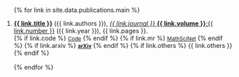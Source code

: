 <div class="publications">
<ol reversed style="margin-left:-20px">

{% for link in site.data.publications.main %}

<li style="margin-bottom:1rem">
  <div class="col-sm-9">
      <div class="title"><a href="{{ link.pdf }}"><b>{{ link.title }}</b></a> ({{ link.authors }}), <a href="{{ link.doi }}"> <em>{{ link.journal }}</em> <b>{{ link.volume }}</b>:{{ link.number }}</a> ({{ link.year }}), {{ link.pages }}.
      </div>
    <div class="links">
      {% if link.code %} 
      <a href="{{ link.code }}" class="button" style="font-size:12px;">Code</a>
      {% endif %}
      {% if link.mr %} 
      <a href="{{ link.mr }}" class="button" style="font-size:12px;">MathSciNet</a>
      {% endif %}
      {% if link.arxiv %} 
      <a href="{{ link.arxiv }}" class="button" style="font-size:12px;"><b>arXiv</b></a>
      {% endif %}
      {% if link.others %} 
      {{ link.others }}
      {% endif %}
    </div>
  </div>
</li>

{% endfor %}

</ol>
</div>

